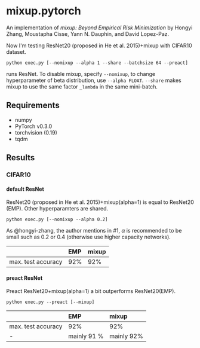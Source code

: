 # mixup.pytorch

An implementation of *mixup: Beyond Empirical Risk Minimization* by Hongyi Zhang, Moustapha Cisse, Yann N. Dauphin, and David Lopez-Paz.

Now I'm testing ResNet20 (proposed in He et al. 2015)+mixup with CIFAR10 dataset.

```
python exec.py [--nomixup --alpha 1 --share --batchsize 64 --preact]
```

runs ResNet. To disable mixup, specify `--nomixup`, to change hyperparameter of beta distribution, use `--alpha FLOAT`. `--share` makes mixup to use the same factor `_lambda` in the same mini-batch.

## Requirements

* numpy
* PyTorch v0.3.0
* torchvision (0.19)
* tqdm

## Results

### CIFAR10

#### default ResNet

ResNet20 (proposed in He et al. 2015)+mixup(alpha=1) is equal to ResNet20 (EMP). Other hyperparamters are shared.

```
python exec.py [--nomixup --alpha 0.2]
```

As @hongyi-zhang, the author mentions in #1, $\alpha$ is recommended to be small such as 0.2 or 0.4 (otherwise use higher capacity networks).

|                  | EMP            | mixup          |
|:-------------    | :------------- | :------------- |
|max. test accuracy|  92%           | 92%            |

#### preact ResNet

Preact ResNet20+mixup(alpha=1) a bit outperforms ResNet20(EMP).

```
python exec.py --preact [--mixup]
```

|                  | EMP            | mixup          |
|:-------------    | :------------- | :------------- |
|max. test accuracy|  92%           | 92%            |
|-                 |  mainly 91 %   | mainly 92%     |